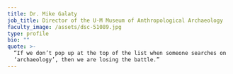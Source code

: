 ```yaml
---
title: Dr. Mike Galaty
job_title: Director of the U-M Museum of Anthropological Archaeology
faculty_image: /assets/dsc-51089.jpg
type: profile
bio: ""
quote: >-
  “If we don’t pop up at the top of the list when someone searches on
  ‘archaeology’, then we are losing the battle.”
---
```


